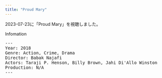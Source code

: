 ```yaml
---
title: "Proud Mary"
---
```


2023-07-23に「Proud Mary」を視聴しました。

Infomation
<pre>
---
Year: 2018
Genre: Action, Crime, Drama
Director: Babak Najafi
Actors: Taraji P. Henson, Billy Brown, Jahi Di'Allo Winston
Production: N/A
---
</pre>
